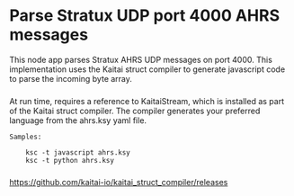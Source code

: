 # Parse Stratux UDP port 4000 AHRS messages 
This node app parses Stratux AHRS UDP messages on port 4000. This implementation uses the Kaitai struct compiler to generate javascript code to parse the incoming byte array.

###
   At run time, requires a reference to KaitaiStream, which is installed as part of the Kaitai struct compiler. The compiler generates your preferred language from the ahrs.ksy yaml file. 
   ```
   Samples: 
       
       ksc -t javascript ahrs.ksy
       ksc -t python ahrs.ksy
   ```
###
   https://github.com/kaitai-io/kaitai_struct_compiler/releases
